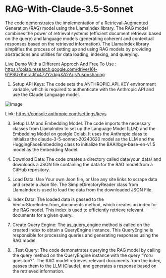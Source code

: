 # RAG-With-Claude-3.5-Sonnet
The code demonstrates the implementation of a Retrieval-Augmented Generation (RAG) model using the LlamaIndex library.
The RAG model combines the power of retrieval systems (efficient document retrieval based on the 
query) and language models (generating coherent and contextual responses based on the retrieved 
information). The LlamaIndex library simplifies the process of setting up and using RAG models by 
providing abstractions and utilities for data loading, indexing, and querying.

Live Demo With a Different Approch And Free To Use : https://colab.research.google.com/drive/16f-61PSUxKmraJjfx472YzdqgXA2Arjs?usp=sharing

1. Setup API Keys: The code sets the ANTHROPIC_API_KEY environment variable, which is required 
to authenticate with the Anthropic API and use the Claude Language model.

![image](https://github.com/user-attachments/assets/5db6d2f3-f575-48a9-8c22-7a3ee1b0c87d)

Link: https://console.anthropic.com/settings/keys


3. Setup LLM and Embedding Model: The code imports the necessary classes from LlamaIndex 
to set up the Language Model (LLM) and the Embedding Model on goolgle Colab. It uses the Anthropic class to 
initialize the claude-3-5-sonnet-20240620 model as the LLM and the HuggingFaceEmbedding class 
to initialize the BAAI/bge-base-en-v1.5 model as the Embedding Model.

4. Download Data: The code creates a directory called data/your_data/ and downloads a JSON 
file containing the data for the RAG model from a GitHub repository.

5. Load Data: Use Your own Json file, or Use any site links to scrape data and create a Json file. The SimpleDirectoryReader class from LlamaIndex is used to load the data from the 
downloaded JSON File.

7. Index Data: The loaded data is passed to the VectorStoreIndex.from_documents method, which 
creates an index for the RAG model. This index is used to efficiently retrieve relevant 
documents for a given query.

8. Create Query Engine: The as_query_engine method is called on the created index to obtain a 
QueryEngine instance. This QueryEngine is responsible for processing queries and generating 
responses using the RAG model.

9. . Test Query: The code demonstrates querying the RAG model by calling the query method on 
the QueryEngine instance with the query "Yoru quesiton?". The RAG model 
retrieves relevant documents from the index, passes them to the LLM (Claude), and generates 
a response based on the retrieved information.



